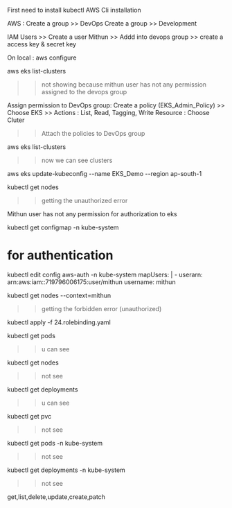 First need to install kubectl
AWS Cli installation

AWS :
Create a group >> DevOps
Create a group >> Development

IAM Users >> Create a user Mithun >>  Addd into devops group >> create a access key & secret key

On local :
aws configure

aws eks list-clusters
>> not showing because mithun user has not any permission assigned to the devops group

Assign permission to DevOps group:
Create a policy (EKS_Admin_Policy) >> Choose EKS >> 
Actions : List, Read, Tagging, Write
Resource : Choose Cluter
>> Attach the policies to DevOps group

aws eks list-clusters
>> now we can see clusters

aws eks update-kubeconfig --name EKS_Demo --region ap-south-1

kubectl get nodes
>> getting the unauthorized error

Mithun user has not any permission for authorization to eks

kubectl get configmap -n kube-system
# for authentication
kubectl edit config aws-auth -n kube-system
  mapUsers: |
    - userarn: arn:aws:iam::719796006175:user/mithun
      username: mithun

kubectl get nodes --context=mithun
>> getting the forbidden error (unauthorized)

kubectl apply -f 24.rolebinding.yaml

kubectl get pods
>> u can see

kubectl get nodes
>> not see

kubectl get deployments
>> u can see

kubectl get pvc
>> not see

kubectl get pods -n kube-system
>> not see

kubectl get deployments -n kube-system
>> not see

get,list,delete,update,create,patch